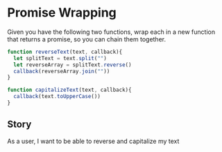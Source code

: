 # Promise Wrapping

Given you have the following two functions, wrap each in a new function that returns a promise, so you can chain them together.

```Javascript
function reverseText(text, callback){
  let splitText = text.split("")
  let reverseArray = splitText.reverse()
  callback(reverseArray.join(""))
}

function capitalizeText(text, callback){
  callback(text.toUpperCase())
}
```
## Story
As a user, I want to be able to reverse and capitalize my text
